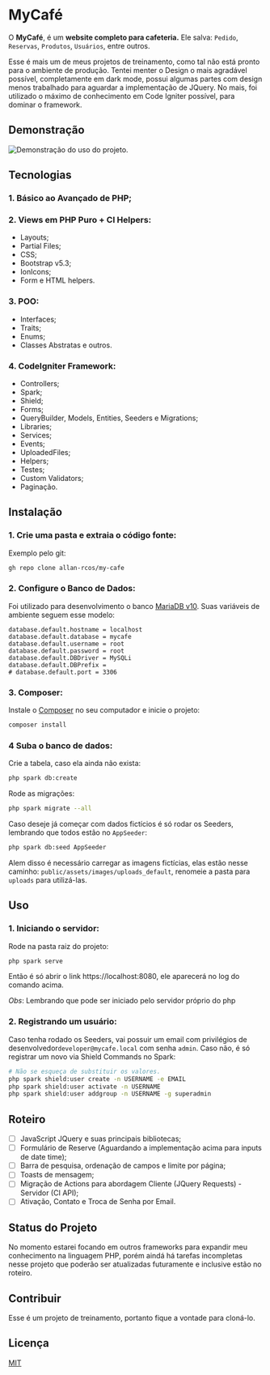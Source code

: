 # MyCafé

O **MyCafé**, é um **website completo para cafeteria.** Ele salva: `Pedido`, `Reservas`, `Produtos`, `Usuários`, entre outros.

Esse é mais um de meus projetos de treinamento, como tal não está pronto para o ambiente de produção. Tentei menter o Design o mais agradável possível, completamente em dark mode, possui algumas partes com design menos trabalhado para aguardar a implementação de JQuery. No mais, foi utilizado o máximo de conhecimento em Code Igniter possível, para dominar o framework. 


## Demonstração

![Demonstração do uso do projeto.](https://raw.githubusercontent.com/allan-rcos/my-cafe/main/mycafe.gif) 

## Tecnologias
### 1. Básico ao Avançado de PHP;
   
### 2. Views em PHP Puro + CI Helpers:
- Layouts; 
- Partial Files;
- CSS;
- Bootstrap v5.3;
- IonIcons;
- Form e HTML helpers.
  
### 3. POO:
- Interfaces;
- Traits;
- Enums;
- Classes Abstratas e outros.
  
### 4. CodeIgniter Framework:
- Controllers;
- Spark;
- Shield;
- Forms;
- QueryBuilder, Models, Entities, Seeders e Migrations;
- Libraries;
- Services;
- Events;
- UploadedFiles;
- Helpers;
- Testes;
- Custom Validators;
- Paginação.

## Instalação

### 1. Crie uma pasta e extraia o código fonte:

Exemplo pelo git:

```bash
gh repo clone allan-rcos/my-cafe
```

### 2. Configure o Banco de Dados:

Foi utilizado para desenvolvimento o banco [MariaDB v10](https://mariadb.org/download/). Suas variáveis de ambiente seguem esse modelo:

```env
database.default.hostname = localhost
database.default.database = mycafe
database.default.username = root
database.default.password = root
database.default.DBDriver = MySQLi
database.default.DBPrefix =
# database.default.port = 3306
```

### 3. Composer:

Instale o [Composer](https://getcomposer.org/download/) no seu computador e inicie o projeto:

```bash
composer install
```

### 4 Suba o banco de dados:

Crie a tabela, caso ela ainda não exista:

```bash
php spark db:create
```

Rode as migrações:

```bash
php spark migrate --all
```

Caso deseje já começar com dados fictícios é só rodar os Seeders, lembrando que todos estão no `AppSeeder`:
```bash
php spark db:seed AppSeeder
```
Alem disso é necessário carregar as imagens fictícias, elas estão nesse caminho: `public/assets/images/uploads_default`, renomeie a pasta para `uploads` para utilizá-las.

## Uso

### 1. Iniciando o servidor:

Rode na pasta raiz do projeto:

```bash
php spark serve
```

Então é só abrir o link https://localhost:8080, ele aparecerá no log do comando acima.

*Obs*: Lembrando que pode ser iniciado pelo servidor próprio do php

### 2. Registrando um usuário:

Caso tenha rodado os Seeders, vai possuir um email com privilégios de desenvolvedor`developer@mycafe.local` com senha `admin`.  Caso não, é só registrar um novo via Shield Commands no Spark:

```bash
# Não se esqueça de substituir os valores.
php spark shield:user create -n USERNAME -e EMAIL
php spark shield:user activate -n USERNAME
php spark shield:user addgroup -n USERNAME -g superadmin
```

## Roteiro

- [ ] JavaScript JQuery e suas principais bibliotecas;
- [ ] Formulário de Reserve (Aguardando a implementação acima para inputs de date time);
- [ ] Barra de pesquisa, ordenação de campos e limite por página;
- [ ] Toasts de mensagem;
- [ ] Migração de Actions para abordagem Cliente (JQuery Requests) - Servidor (CI API);
- [ ] Ativação, Contato e Troca de Senha por Email.

## Status do Projeto

No momento estarei focando em outros frameworks para expandir meu conhecimento na linguagem PHP, porém aindá há tarefas incompletas nesse projeto que poderão ser atualizadas futuramente e inclusive estão no roteiro.

## Contribuir

Esse é um projeto de treinamento, portanto fique a vontade para cloná-lo.

## Licença

[MIT](https://choosealicense.com/licenses/mit/)
